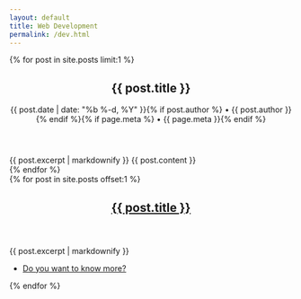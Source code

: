 ```yaml
---
layout: default
title: Web Development
permalink: /dev.html
---
```


<div id="main">
  <section>
    {% for post in site.posts limit:1 %}
      <header>
        <h1>{{ post.title }}</h1>
        <p class="post-meta">{{ post.date | date: "%b %-d, %Y" }}{% if post.author %} • {{ post.author }}{% endif %}{% if page.meta %} • {{ page.meta }}{% endif %}</p>
      </header>
      <section>
        {{ post.excerpt | markdownify }}
        {{ post.content }}
      </section>
    {% endfor %}
  </section>

  <section>
    <div class="row">
      {% for post in site.posts offset:1 %}
        <article class="{% cycle '6u', '6u$' %} 12u(small)">
          <header>
            <h2><a href="{{ post.url }}">{{ post.title }}</a></h2>
          </header>
          <section>{{ post.excerpt | markdownify }}</section>
          <footer>
            <ul class="actions">
              <li><a href="{{ post.url }}" class="button">Do you want to know more?</a></li>
            </ul>
          </footer>
        </article>
      {% endfor %}
    </div>
  </section>
</div>
